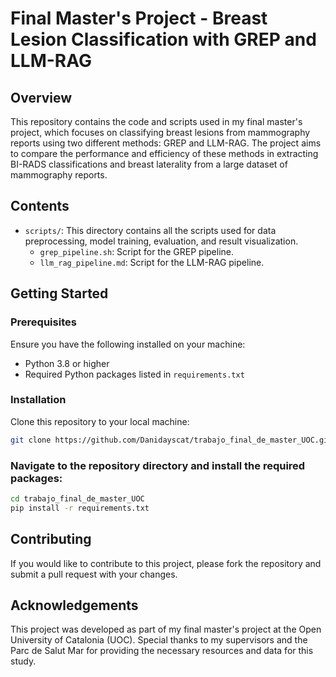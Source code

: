 # Final Master's Project - Breast Lesion Classification with GREP and LLM-RAG

## Overview

This repository contains the code and scripts used in my final master's project, which focuses on classifying breast lesions from mammography reports using two different methods: GREP and LLM-RAG. The project aims to compare the performance and efficiency of these methods in extracting BI-RADS classifications and breast laterality from a large dataset of mammography reports.

## Contents

- `scripts/`: This directory contains all the scripts used for data preprocessing, model training, evaluation, and result visualization.
  - `grep_pipeline.sh`: Script for the GREP pipeline.
  - `llm_rag_pipeline.md`: Script for the LLM-RAG pipeline.

## Getting Started

### Prerequisites

Ensure you have the following installed on your machine:

- Python 3.8 or higher
- Required Python packages listed in `requirements.txt`

### Installation

Clone this repository to your local machine:

```bash
git clone https://github.com/Danidayscat/trabajo_final_de_master_UOC.git
```

### Navigate to the repository directory and install the required packages:

```bash
cd trabajo_final_de_master_UOC
pip install -r requirements.txt
```

## Contributing

If you would like to contribute to this project, please fork the repository and submit a pull request with your changes.

## Acknowledgements

This project was developed as part of my final master's project at the Open University of Catalonia (UOC). Special thanks to my supervisors and the Parc de Salut Mar for providing the necessary resources and data for this study.


